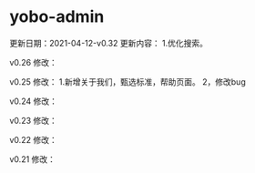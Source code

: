 # yobo-admin

更新日期：2021-04-12-v0.32
更新内容：
 1.优化搜索。

 
v0.26
修改：

v0.25
修改：
  1.新增关于我们，甄选标准，帮助页面。
  2，修改bug

v0.24
修改：

v0.23
修改：

v0.22
修改：

v0.21
修改：

